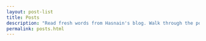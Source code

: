 ```yaml
---
layout: post-list
title: Posts
description: "Read fresh words from Hasnain's blog. Walk through the posts to get insight of what he is upto. Read exciting posts about Machine Learning , Data Science, and other topics related to Technology."
permalink: posts.html
---
```

